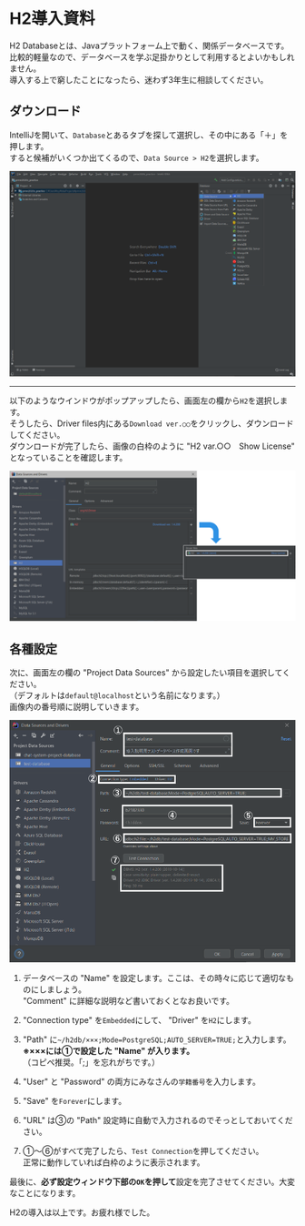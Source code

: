 # H2導入資料

H2 Databaseとは、Javaプラットフォーム上で動く、関係データベースです。  
比較的軽量なので、データベースを学ぶ足掛かりとして利用するとよいかもしれません。  
導入する上で窮したことになったら、迷わず3年生に相談してください。

## ダウンロード

IntelliJを開いて、`Database`とあるタブを探して選択し、その中にある「＋」を押します。  
すると候補がいくつか出てくるので、`Data Source > H2`を選択します。

![H2_H2選択](images/H2_H2選択.png)

***

以下のようなウインドウがポップアップしたら、画面左の欄から`H2`を選択します。  
そうしたら、Driver files内にある`Download ver.○○`をクリックし、ダウンロードしてください。  
ダウンロードが完了したら、画像の白枠のように "H2 var.○○　Show License" となっていることを確認します。

![H2_ダウンロード](images/H2_ダウンロード.png)  

## 各種設定

次に、画面左の欄の "Project Data Sources" から設定したい項目を選択してください。  
（デフォルトは`default@localhost`という名前になります。）  
画像内の番号順に説明していきます。

![H2_各種設定画面](images/H2_各種設定画面.png)

1. データベースの "Name" を設定します。ここは、その時々に応じて適切なものにしましょう。  
   "Comment" に詳細な説明など書いておくとなお良いです。  
   
2. "Connection type" を`Embedded`にして、 "Driver" を`H2`にします。  

3. "Path" に`~/h2db/×××;Mode=PostgreSQL;AUTO_SERVER=TRUE;`と入力します。  
   **※×××には①で設定した "Name" が入ります。**  
   （コピペ推奨。「;」を忘れがちです。）  

4. "User" と "Password" の両方にみなさんの`学籍番号`を入力します。  

5. "Save" を`Forever`にします。  

6. "URL" は③の "Path" 設定時に自動で入力されるのでそっとしておいてください。  

7. ①～⑥がすべて完了したら、`Test Connection`を押してください。  
   正常に動作していれば白枠のように表示されます。  
  
最後に、**必ず設定ウィンドウ下部の`OK`を押して**設定を完了させてください。大変なことになります。  
  
H2の導入は以上です。お疲れ様でした。
